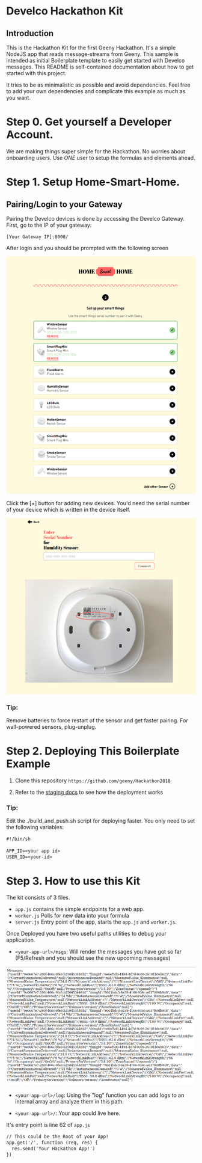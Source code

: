# Develco Hackathon Kit #

## Introduction ##

This is the Hackathon Kit for the first Geeny Hackathon. It's a simple NodeJS app
that reads message-streams from Geeny. This sample is intended as initial Boilerplate
template to easily get started with Develco messages. This README is self-contained
documentation about how to get started with this project.

It tries to be as minimalistic as possible and avoid dependencies. Feel free to add
your own dependencies and complicate this example as much as you want.

# Step 0. Get yourself a Developer Account.

We are making things super simple for the Hackathon. No worries about onboarding
users. Use *ONE* user to setup the formulas and elements ahead.

# Step 1. Setup Home-Smart-Home.

## Pairing/Login to your Gateway

Pairing the Develco devices is done by accessing the Develco Gateway.
First, go to the IP of your gateway:

```
[Your Gateway IP]:8000/
```

After login and you should be prompted with the following screen

![Alt text](docs/smart-home-1.png?raw=true "Login")


Click the [+] button for adding new devices. You'd need the serial number of your
device which is written in the device itself.

![Alt text](docs/smart-home-2.png?raw=true "Sensor Management")

### Tip:

Remove batteries to force restart of the sensor and get faster pairing. For
wall-powered sensors, plug-unplug.

# Step 2. Deploying This Boilerplate Example

1. Clone this repository `https://github.com/geeny/Hackathon2018`

2. Refer to the [staging
   docs](http://test-docs.geeny.io.s3-website.eu-central-1.amazonaws.com/getting-started/formulas/step-2/)
   to see how the deployment works

### Tip:

Edit the ./build_and_push.sh script for deploying faster. You only need to set the
following variables:

```
#!/bin/sh

APP_ID=<your app id>
USER_ID=<your-id>

```

# Step 3. How to use this Kit

The kit consists of 3 files.

* `app.js` contains the simple endpoints for a web app.
* `worker.js` Polls for new data into your formula
* `server.js` Entry point of the app, starts the `app.js` and `worker.js`.

Once Deployed you have two useful paths utilities to debug your application.

* `<your-app-url>/msgs`: Will render the messages you have got so far (F5/Refresh and
  you should see the new upcoming messages)

![Alt text](docs/messages-log.png?raw=true "Messages")

* `<your-app-url>/log`: Using the "log" function you can add logs to an internal
  array and analyze them in this path.

* `<your-app-url>/`: Your app could live here.

It's entry point is line 62 of `app.js`

```
// This could be the Root of your App!
app.get('/', function (req, res) {
  res.send('Your Hackathon App!')
})
```

